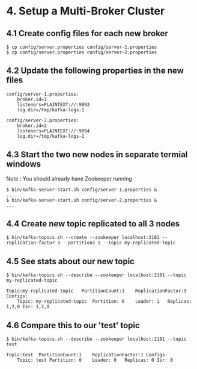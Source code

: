 # 4. Setup a Multi-Broker Cluster


## 4.1 Create config files for each new broker
```
$ cp config/server.properties config/server-1.properties
$ cp config/server.properties config/server-2.properties
```

## 4.2 Update the following properties in the new files
```
config/server-1.properties:
    broker.id=1
    listeners=PLAINTEXT://:9093
    log.dir=/tmp/kafka-logs-1

config/server-2.properties:
    broker.id=2
    listeners=PLAINTEXT://:9094
    log.dir=/tmp/kafka-logs-2
```

## 4.3 Start the two new nodes in separate termial windows
Note : You should already have Zookeeper running

```
$ bin/kafka-server-start.sh config/server-1.properties &
...
$ bin/kafka-server-start.sh config/server-2.properties &
...
```

## 4.4 Create new topic replicated to all 3 nodes
```
$ bin/kafka-topics.sh --create --zookeeper localhost:2181 --replication-factor 3 --partitions 1 --topic my-replicated-topic
```


## 4.5 See stats about our new topic
```
$ bin/kafka-topics.sh --describe --zookeeper localhost:2181 --topic my-replicated-topic
```
```
Topic:my-replicated-topic	PartitionCount:1	ReplicationFactor:3	Configs:
	Topic: my-replicated-topic	Partition: 0	Leader: 1	Replicas: 1,2,0	Isr: 1,2,0
```
## 4.6 Compare this to our 'test' topic
```
$ bin/kafka-topics.sh --describe --zookeeper localhost:2181 --topic test
```
```
Topic:test	PartitionCount:1	ReplicationFactor:1	Configs:
	Topic: test	Partition: 0	Leader: 0	Replicas: 0	Isr: 0
```
